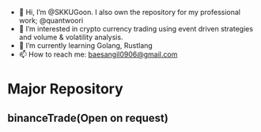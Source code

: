 - 👋 Hi, I’m @SKKUGoon. I also own the repository for my professional work; @quantwoori
- 👀 I’m interested in crypto currency trading using event driven strategies and volume & volatility analysis.
- 🌱 I’m currently learning Golang, Rustlang
- 📫 How to reach me: baesangil0906@gmail.com

<!---
SKKUGoon/SKKUGoon is a ✨ special ✨ repository because its `README.md` (this file) appears on your GitHub profile.
You can click the Preview link to take a look at your changes.
--->

# Major Repository

## binanceTrade(Open on request)

